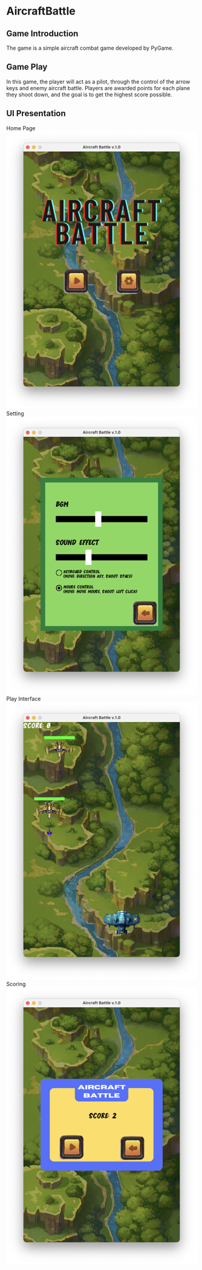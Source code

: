 # AircraftBattle
## Game Introduction
The game is a simple aircraft combat game developed by PyGame.
## Game Play
In this game, the player will act as a pilot, through the control of the arrow keys and enemy aircraft battle. Players are awarded points for each plane they shoot down, and the goal is to get the highest score possible.
## UI Presentation
Home Page
![homepage](home.png)
Setting
![setting](setting.png)
Play Interface
![playing](playing.png)
Scoring
![scoring](scoring.png)
